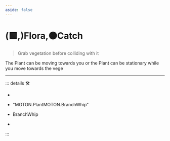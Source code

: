 ```yaml
---
aside: false
---
```

# (🟩,)<ekos>Flora</ekos>,🟠<motor>Catch</motor>

> Grab vegetation before colliding with it

The Plant can be moving towards you or the Plant can be stationary while you move towards the vege

---

<!-- =================================================== -->
<!-- =================================================== -->
<!-- =================================================== -->
<!-- =================================================== -->
<!-- =================================================== -->
::: details 🛠

-

- "MOTON.PlantMOTON.BranchWhip"

- BranchWhip
-

:::
